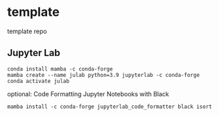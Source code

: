 # template
template repo

## Jupyter Lab
```
conda install mamba -c conda-forge
mamba create --name julab python=3.9 jupyterlab -c conda-forge
conda activate julab
```
optional: Code Formatting Jupyter Notebooks with Black
```
mamba install -c conda-forge jupyterlab_code_formatter black isort
```

